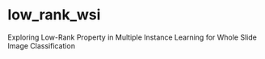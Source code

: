 # low_rank_wsi
Exploring Low-Rank Property in Multiple Instance Learning for Whole Slide Image Classification
